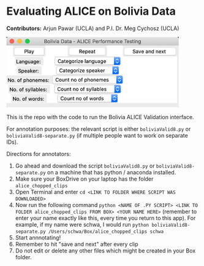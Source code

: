 # Evaluating ALICE on Bolivia Data

**Contributors:** Arjun Pawar (UCLA) and P.I. Dr. Meg Cychosz (UCLA)


<img src="boliviainterface.png" alt="GUI" width="450"/>

This is the repo with the code to run the Bolivia ALICE Validation interface.

For annotation purposes: the relevant script is either `boliviaValid8.py` or `boliviaValid8-separate.py` (if multiple people want to work on separate IDs).

Directions for annotators:
1. Go ahead and download the script `boliviaValid8.py` or `boliviaValid8-separate.py` on a machine that has python / anaconda installed.
2. Make sure your BoxDrive on your laptop has the folder `alice_chopped_clips`
3. Open Terminal and enter `cd <LINK TO FOLDER WHERE SCRIPT WAS DOWNLOADED>`
3. Now run the following command `python <NAME OF .PY SCRIPT> <LINK TO FOLDER alice_chopped_clips FROM BOX> <YOUR NAME HERE>` (remember to enter your name exactly like this, every time you return to this app). For example, if my name were schwa, I would run `python boliviaValid8-separate.py /Users/schwa/Box/alice_chopped_clips schwa`
4. Start annnotating!
5. Remember to hit "save and next" after every clip
6. Do not edit or delete any other files which might be created in your Box folder.